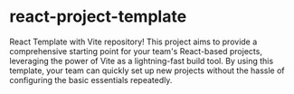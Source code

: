 # react-project-template
React Template with Vite repository! This project aims to provide a comprehensive starting point for your team's React-based projects, leveraging the power of Vite as a lightning-fast build tool. By using this template, your team can quickly set up new projects without the hassle of configuring the basic essentials repeatedly.
